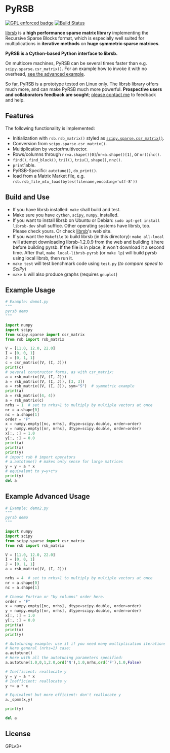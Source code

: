
# PyRSB

[![GPL enforced badge](https://img.shields.io/badge/GPL-enforced-blue.svg "This project enforces the GPL.")](https://gplenforced.org)
[![Build Status](https://travis-ci.org/michelemartone/pyrsb.svg?branch=master)](https://travis-ci.org/michelemartone/pyrsb)

[librsb](http://librsb.sourceforge.net/) is a **high performance sparse matrix
library** implementing the Recursive Sparse Blocks format,
which is especially well suited for
multiplications in **iterative methods** on **huge symmetric sparse matrices**.

**PyRSB is a Cython-based Python interface to librsb.**

On multicore machines, PyRSB can be several times faster than e.g. `scipy.sparse.csr_matrix()`.
For an example how to invoke it with no overhead, [see the advanced example](#ExampleAdvancedUsage).

So far, PyRSB is a prototype tested on Linux only.
The librsb library offers much more, and can make PyRSB much more powerful.
**Prospective users and collaborators feedback are sought**; [please contact me](http://librsb.sourceforge.net/#a_contacts) to feedback and help.

## Features

The following functionality is implemented:

  * Initialization with `rsb.rsb_matrix()` styled as [`scipy.sparse.csr_matrix()`](https://docs.scipy.org/doc/scipy/reference/sparse.html).
  * Conversion from `scipy.sparse.csr_matrix()`.
  * Multiplication by vector/multivector.
  * Rows/columns through `nr=a.shape()[0]`/`nr=a.shape()[1]`, or `nr()`/`nc()`.
  * `find()`, `find_block()`, `tril()`, `triu()`, `shape()`, `nnz()`.
  * `print`'able.
  * PyRSB-Specific: `autotune()`, `do_print()`.
  * load from a Matrix Market file, e.g. `rsb.rsb_file_mtx_load(bytes(filename,encoding='utf-8'))`

## Build and Use

- If you have librsb installed:
 `make` shall build and test.
- Make sure you have `cython`, `scipy`, `numpy`. installed.
- If you want to install librsb on Ubuntu or Debian:
 `sudo apt-get install librsb-dev` shall suffice.
  Other operating systems have librsb, too.
  Please check yours.
  Or check [librsb](http://librsb.sourceforge.net/)'s web site.
- If you want the `Makefile` to build librsb (in this directory):
 `make all-local` will attempt downloading librsb-1.2.0.9 from the
 web and building it here before building pyrsb.
 If the file is in place, it won't download it a second time.
 After that, `make local-librsb-pyrsb` (or `make lp`) will build pyrsb
 using local librsb, then run it.
- `make test` will test benchmark code using `test.py` (*to compare speed to SciPy*)
- `make b` will also produce graphs (requires `gnuplot`)

## Example Usage

```python
# Example: demo1.py
"""
pyrsb demo
"""

import numpy
import scipy
from scipy.sparse import csr_matrix
from rsb import rsb_matrix

V = [11.0, 12.0, 22.0]
I = [0, 0, 1]
J = [0, 1, 1]
c = csr_matrix((V, (I, J)))
print(c)
# several constructor forms, as with csr_matrix:
a = rsb_matrix((V, (I, J)))
a = rsb_matrix((V, (I, J)), [3, 3])
a = rsb_matrix((V, (I, J)), sym="S")  # symmetric example
print(a)
a = rsb_matrix((4, 4))
a = rsb_matrix(c)
nrhs = 1  # set to nrhs>1 to multiply by multiple vectors at once
nr = a.shape[0]
nc = a.shape[1]
order = "F"
x = numpy.empty([nc, nrhs], dtype=scipy.double, order=order)
y = numpy.empty([nr, nrhs], dtype=scipy.double, order=order)
x[:, :] = 1.0
y[:, :] = 0.0
print(a)
print(x)
print(y)
# import rsb # import operators
# a.autotune() # makes only sense for large matrices
y = y + a * x
# equivalent to y=y+c*x
print(y)
del a
```

## <a id="ExampleAdvancedUsage"></a>Example Advanced Usage ##

```python
# Example: demo2.py
"""
pyrsb demo
"""

import numpy
import scipy
from scipy.sparse import csr_matrix
from rsb import rsb_matrix

V = [11.0, 12.0, 22.0]
I = [0, 0, 1]
J = [0, 1, 1]
a = rsb_matrix((V, (I, J)))

nrhs = 4  # set to nrhs>1 to multiply by multiple vectors at once
nr = a.shape[0]
nc = a.shape[1]

# Choose Fortran or "by columns" order here.
order = "F"
x = numpy.empty([nc, nrhs], dtype=scipy.double, order=order)
y = numpy.empty([nr, nrhs], dtype=scipy.double, order=order)
x[:, :] = 1.0
y[:, :] = 0.0
print(a)
print(x)
print(y)

# Autotuning example: use it if you need many multiplication iterations on huge matrices (>>1e6 nonzeroes).
# Here general (nrhs=1) case:
a.autotune()
# Here with all the autotuning parameters specified:
a.autotune(1.0,0,1,2.0,ord('N'),1.0,nrhs,ord('F'),1.0,False)

# Inefficient: reallocate y
y = y + a * x
# Inefficient: reallocate y
y += a * x

# Equivalent but more efficient: don't reallocate y
a._spmm(x,y)

print(y)

del a
```

## License
GPLv3+
